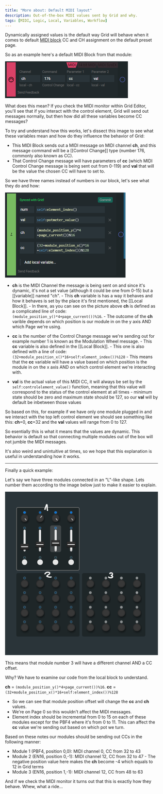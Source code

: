 ```yaml
---
title: "More about: Default MIDI layout"
description: Out-of-the-box MIDI values sent by Grid and why.
tags: [MIDI, Logic, Local, Variables, Workflow]
---
```





Dynamically assigned values is the default way Grid will behave when it comes to default [MIDI block](/docs/wiki/actions/midi/midi.md) CC and CH assignment on the default preset page.

So as an example here's a default MIDI Block from that module:

![midiblock](./img/midiblock.png)

What does this mean? If you check the MIDI monitor within Grid Editor, you'll see that if you interact with the control element, Grid will send out messages normally, but then how did all these variables become CC messages?

To try and understand how this works, let's dissect this image to see what these variables mean and how do they influence the behavior of Grid:

- This MIDI Block sends out a MIDI message on MIDI channel **ch**, and this message command will be a [[Control Change]] type (number 176, commonly also known as CC).
- That Control Change message will have parameters of **cc** (which MIDI Control Change message is being sent out from 0-119) and **val** that will be the value the chosen CC will have to set to.

So we have three names instead of numbers in our block, let's see what they do and how:

![localblock](./img/local.png)

- **ch** is the MIDI Channel the message is being sent on and since it's dynamic, it's not a set value (although it could be one from 0-15) but a [[variable]] named "ch". - This **ch** variable is has a way it behaves and how it behaves is set by the place it's first mentioned, the [[Local Block]]. - In there, as you can see on the picture above **ch** is defined as a complicated line of code: `(module_position_y()*4+page_current())%16`. - The outcome of the **ch** varible depends on which position is our module in on the y axis AND which Page we're using.

- **cc** is the number of the Control Change message we're sending out for example number 1 is known as the Modulation Wheel message. - This **cc** variable is also defined in the [[Local Block]]. - This one is also defined with a line of code: `(32+module_position_x()*16+self:element_index())%128` - This means that the **cc** variable will have a value based on which position is the module in on the x axis AND on which control element we're interacting with.

- **val** is the actual value of this MIDI CC, it will always be set by the `self:controlelement_value()` function, meaning that this value will correspond to the status of the control element at all times - minimum state should be zero and maximum state should be 127, so our **val** will by default be inbetween those values

So based on this, for example if we have only one module plugged in and we interact with the top left control element we should see something like this: **ch**=0, **cc**=32 and the **val** values will range from 0 to 127.

So esentially this is what it means that the values are dynamic. This behavior is default so that connecting multiple modules out of the box will not jumble the MIDI messages.

It's also weird and unintuitive at times, so we hope that this explanation is useful in understanding how it works.

---

Finally a quick example:

Let's say we have three modules connected in an "L"-like shape. Lets number them according to the image below just to make it easier to explain.

![orientation](./img/orientation.png)

This means that module number 3 will have a different channel AND a CC offset.

Why? We have to examine our code from the local block to understand.

**ch** = `(module_position_y()*4+page_current())%16`.
**cc** = `(32+module_position_x()*16+self:element_index())%128`

- So we can see that module position offset will change the **cc** and **ch** values.
- We're on Page 0 so this wouldn't affect the MIDI messages.
- Element index should be incremental from 0 to 15 on each of these modules except for the PBF4 where it's from 0 to 11. This can affect the **cc** value we're sending out based on which pot we turn.

Based on these notes our modules should be sending out CCs in the following manner:

- Module 1 (PBF4, position 0,0): MIDI channel 0, CC from 32 to 43
- Module 2 (EN16, position 0,-1): MIDI channel 12, CC from 32 to 47 - The negative position value here makes the **ch** become -4 which equals to 12 in Grid terms
- Module 3 (EN16, position 1,-1): MIDI channel 12, CC from 48 to 63

And if we check the MIDI monitor it turns out that this is exactly how they behave. Whew, what a ride...
